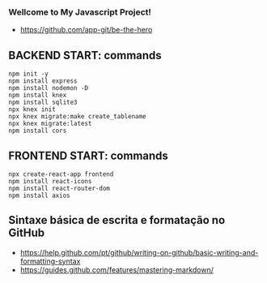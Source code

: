 ### Wellcome to My Javascript Project!

- https://github.com/app-git/be-the-hero

## BACKEND START: commands
```
npm init -y
npm install express
npm install nodemon -D
npm install knex
npm install sqlite3
npx knex init
npx knex migrate:make create_tablename
npx knex migrate:latest
npm install cors

```
## FRONTEND START: commands
```
npx create-react-app frontend
npm install react-icons
npm install react-router-dom
npm install axios

```


## Sintaxe básica de escrita e formatação no GitHub
- https://help.github.com/pt/github/writing-on-github/basic-writing-and-formatting-syntax
- https://guides.github.com/features/mastering-markdown/
